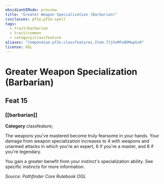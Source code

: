 ```yaml
---
obsidianUIMode: preview
title: "Greater Weapon Specialization (Barbarian)"
cssclasses: pf2e,pf2e-spell
tags:
  - trait/barbarian
  - trait/common
  - category/classfeature
aliases: "Compendium.pf2e.classfeatures.Item.7JjhxMFo8DMwpGx0"
license: OGL
---
```

# Greater Weapon Specialization (Barbarian)
## Feat 15
### [[barbarian]]

**Category** classfeature; 




The weapons you've mastered become truly fearsome in your hands. Your damage from weapon specialization increases to 4 with weapons and unarmed attacks in which you're an expert, 6 if you're a master, and 8 if you're legendary.

You gain a greater benefit from your instinct's specialization ability. See specific instincts for more information.

*Source: Pathfinder Core Rulebook*
*OGL*